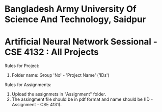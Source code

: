 # **Bangladesh Army University Of Science And Technology, Saidpur**

# Artificial Neural Network Sessional - CSE 4132 : All Projects

Rules for Project:
1. Folder name: Group 'No' - 'Project Name' ('IDs')

Rules for Assignments:
1. Upload the assignmets in "Assignment" folder.
2. The assingment file should be in pdf format and name should be (ID - Assignment - CSE 4131).
